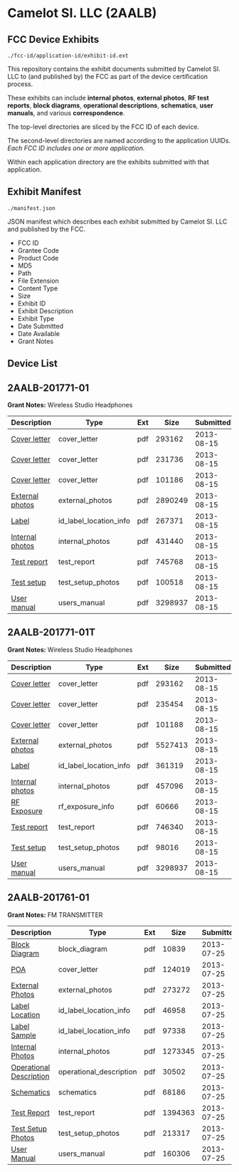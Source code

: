 # Camelot SI. LLC (2AALB)
## FCC Device Exhibits

```
./fcc-id/application-id/exhibit-id.ext
```

This repository contains the exhibit documents submitted by Camelot SI. LLC to (and published by) the FCC as part of the device certification process.

These exhibits can include **internal photos**, **external photos**, **RF test reports**, **block diagrams**, **operational descriptions**, **schematics**, **user manuals**, and various **correspondence**.

The top-level directories are sliced by the FCC ID of each device.

The second-level directories are named according to the application UUIDs. *Each FCC ID includes one or more application.*

Within each application directory are the exhibits submitted with that application. 

## Exhibit Manifest

```
./manifest.json
```

JSON manifest which describes each exhibit submitted by Camelot SI. LLC and published by the FCC.

- FCC ID
- Grantee Code
- Product Code
- MD5
- Path
- File Extension
- Content Type
- Size
- Exhibit ID
- Exhibit Description
- Exhibit Type
- Date Submitted
- Date Available
- Grant Notes

## Device List
## 2AALB-201771-01
**Grant Notes:** Wireless Studio Headphones

| Description | Type | Ext | Size | Submitted | Available |
| ----------- | ---- | --- | ---- | --------- | --------- |
| [Cover letter](2AALB-201771-01/076a58060a247dd70ba4845f9af6f588/2043914.pdf) | cover_letter | pdf | 293162 | 2013-08-15 | 2013-08-15 |
| [Cover letter](2AALB-201771-01/076a58060a247dd70ba4845f9af6f588/2043915.pdf) | cover_letter | pdf | 231736 | 2013-08-15 | 2013-08-15 |
| [Cover letter](2AALB-201771-01/076a58060a247dd70ba4845f9af6f588/2043916.pdf) | cover_letter | pdf | 101186 | 2013-08-15 | 2013-08-15 |
| [External photos](2AALB-201771-01/076a58060a247dd70ba4845f9af6f588/2043917.pdf) | external_photos | pdf | 2890249 | 2013-08-15 | 2013-08-15 |
| [Label](2AALB-201771-01/076a58060a247dd70ba4845f9af6f588/2043918.pdf) | id_label_location_info | pdf | 267371 | 2013-08-15 | 2013-08-15 |
| [Internal photos](2AALB-201771-01/076a58060a247dd70ba4845f9af6f588/2043919.pdf) | internal_photos | pdf | 431440 | 2013-08-15 | 2013-08-15 |
| [Test report](2AALB-201771-01/076a58060a247dd70ba4845f9af6f588/2043922.pdf) | test_report | pdf | 745768 | 2013-08-15 | 2013-08-15 |
| [Test setup](2AALB-201771-01/076a58060a247dd70ba4845f9af6f588/2043923.pdf) | test_setup_photos | pdf | 100518 | 2013-08-15 | 2013-08-15 |
| [User manual](2AALB-201771-01/076a58060a247dd70ba4845f9af6f588/2043924.pdf) | users_manual | pdf | 3298937 | 2013-08-15 | 2013-08-15 |
## 2AALB-201771-01T
**Grant Notes:** Wireless Studio Headphones

| Description | Type | Ext | Size | Submitted | Available |
| ----------- | ---- | --- | ---- | --------- | --------- |
| [Cover letter](2AALB-201771-01T/fdc124b0dadef69c4e3f7db444cfc785/2043914.pdf) | cover_letter | pdf | 293162 | 2013-08-15 | 2013-08-15 |
| [Cover letter](2AALB-201771-01T/fdc124b0dadef69c4e3f7db444cfc785/2043990.pdf) | cover_letter | pdf | 235454 | 2013-08-15 | 2013-08-15 |
| [Cover letter](2AALB-201771-01T/fdc124b0dadef69c4e3f7db444cfc785/2043991.pdf) | cover_letter | pdf | 101188 | 2013-08-15 | 2013-08-15 |
| [External photos](2AALB-201771-01T/fdc124b0dadef69c4e3f7db444cfc785/2043992.pdf) | external_photos | pdf | 5527413 | 2013-08-15 | 2013-08-15 |
| [Label](2AALB-201771-01T/fdc124b0dadef69c4e3f7db444cfc785/2043993.pdf) | id_label_location_info | pdf | 361319 | 2013-08-15 | 2013-08-15 |
| [Internal photos](2AALB-201771-01T/fdc124b0dadef69c4e3f7db444cfc785/2043994.pdf) | internal_photos | pdf | 457096 | 2013-08-15 | 2013-08-15 |
| [RF Exposure](2AALB-201771-01T/fdc124b0dadef69c4e3f7db444cfc785/2043996.pdf) | rf_exposure_info | pdf | 60666 | 2013-08-15 | 2013-08-15 |
| [Test report](2AALB-201771-01T/fdc124b0dadef69c4e3f7db444cfc785/2043998.pdf) | test_report | pdf | 746340 | 2013-08-15 | 2013-08-15 |
| [Test setup](2AALB-201771-01T/fdc124b0dadef69c4e3f7db444cfc785/2043999.pdf) | test_setup_photos | pdf | 98016 | 2013-08-15 | 2013-08-15 |
| [User manual](2AALB-201771-01T/fdc124b0dadef69c4e3f7db444cfc785/2044000.pdf) | users_manual | pdf | 3298937 | 2013-08-15 | 2013-08-15 |
## 2AALB-201761-01
**Grant Notes:** FM TRANSMITTER

| Description | Type | Ext | Size | Submitted | Available |
| ----------- | ---- | --- | ---- | --------- | --------- |
| [Block Diagram](2AALB-201761-01/8bd9aebcef8d47fa0e1c075941651e1d/2025594.pdf) | block_diagram | pdf | 10839 | 2013-07-25 | 2013-07-25 |
| [POA](2AALB-201761-01/8bd9aebcef8d47fa0e1c075941651e1d/2025602.pdf) | cover_letter | pdf | 124019 | 2013-07-25 | 2013-07-25 |
| [External Photos](2AALB-201761-01/8bd9aebcef8d47fa0e1c075941651e1d/2025597.pdf) | external_photos | pdf | 273272 | 2013-07-25 | 2013-07-25 |
| [Label Location](2AALB-201761-01/8bd9aebcef8d47fa0e1c075941651e1d/2025599.pdf) | id_label_location_info | pdf | 46958 | 2013-07-25 | 2013-07-25 |
| [Label Sample](2AALB-201761-01/8bd9aebcef8d47fa0e1c075941651e1d/2025600.pdf) | id_label_location_info | pdf | 97338 | 2013-07-25 | 2013-07-25 |
| [Internal Photos](2AALB-201761-01/8bd9aebcef8d47fa0e1c075941651e1d/2025601.pdf) | internal_photos | pdf | 1273345 | 2013-07-25 | 2013-07-25 |
| [Operational Description](2AALB-201761-01/8bd9aebcef8d47fa0e1c075941651e1d/2025596.pdf) | operational_description | pdf | 30502 | 2013-07-25 | 2013-07-25 |
| [Schematics](2AALB-201761-01/8bd9aebcef8d47fa0e1c075941651e1d/2025603.pdf) | schematics | pdf | 68186 | 2013-07-25 | 2013-07-25 |
| [Test Report](2AALB-201761-01/8bd9aebcef8d47fa0e1c075941651e1d/2025595.pdf) | test_report | pdf | 1394363 | 2013-07-25 | 2013-07-25 |
| [Test Setup Photos](2AALB-201761-01/8bd9aebcef8d47fa0e1c075941651e1d/2025604.pdf) | test_setup_photos | pdf | 213317 | 2013-07-25 | 2013-07-25 |
| [User Manual](2AALB-201761-01/8bd9aebcef8d47fa0e1c075941651e1d/2025598.pdf) | users_manual | pdf | 160306 | 2013-07-25 | 2013-07-25 |
